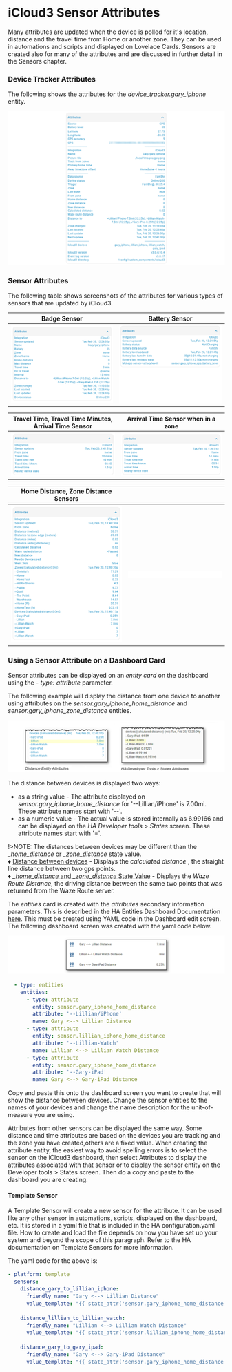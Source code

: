 # iCloud3 Sensor Attributes

Many attributes are updated when the device is polled for it's location, distance and the travel time from Home or another zone. They can be used in automations and scripts and displayed on Lovelace Cards.  Sensors are created also for many of the attributes and are discussed in further detail in the Sensors chapter.



### Device Tracker Attributes

The following shows the attributes for the *device_tracker.gary_iphone* entity.

![](../images/attrs-device-tracker-gary.png)



### Sensor Attributes

The following table shows screenshots of the attributes for various types of sensors that are updated by iCloud3.

| Badge Sensor                       | Battery Sensor                       |
| ---------------------------------- | ------------------------------------ |
| ![](../images/attrs-badge.png) | ![](../images/attrs-battery.png) |

| Travel Time, Travel Time Minutes, Arrival Time Sensor   | Arrival Time Sensor when in a zone |
| ---------------------------------- | ----------------------------------- |
| ![img](..\images\attrs-travel-time.png) | ![img](..\images\attrs-arrival-time.png) |

| Home Distance, Zone Distance Sensors |  |
| ---------------------------------- | ------------------------------------ |
| ![](../images/attrs-distance.png) | ![](../images/attrs-blank.png) |



### Using a Sensor Attribute on a Dashboard Card

Sensor attributes can be displayed on an *entity card* on the dashboard using the *- type: attribute* parameter. 

The following example will display the distance from one device to another using attributes on the *sensor.gary_iphone_home_distance* and *sensor.gary_iphone_zone_distance* entities.

![](../images/attrs-nearby-dist-attrs.png)

The distance between devices is displayed two ways:

- as a string value - The attribute displayed on *sensor.gary_iphone_home_distance* for '--Lillian/iPhone' is 7.00mi. These attribute names start with '--'.
- as a numeric value - The actual value is stored internally as 6.99166 and can be displayed on the *HA Developer tools > States* screen. These attribute names start with '='.


!>NOTE: The distances between devices may be different than the *_home_distance* or *_zone_distance* state value.
<br> ♦ <u>Distance between devices</u> - Displays the *calculated distance* , the straight line distance between two gps points. 
<br> ♦ <u>*_home_distance* and *_zone_distance* State Value</u> - Displays the *Waze Route Distance*, the driving distance between the same two points that was returned from the Waze Route server.


The *entities* card is created with the *attributes* secondary information parameters. This is described in the HA Entities Dashboard Documentation [here](https://www.home-assistant.io/dashboards/entities/). This must be created using YAML code in the Dashboard edit screen. The following dashboard screen was created with the yaml code below.

![](../images/attrs-nearby-dashboard.png)

```YAML
  - type: entities
    entities:
      - type: attribute
        entity: sensor.gary_iphone_home_distance
        attribute: '--Lillian/iPhone'
        name: Gary <--> Lillian Distance
      - type: attribute
        entity: sensor.lillian_iphone_home_distance
        attribute: '--Lillian-Watch'
        name: Lillian <--> Lillian Watch Distance
      - type: attribute
        entity: sensor.gary_iphone_home_distance
        attribute: '--Gary-iPad'
        name: Gary <--> Gary-iPad Distance

```

Copy and paste this onto the dashboard screen you want to create that will show the distance between devices. Change the sensor entities to the names of your devices and change the name description for the unit-of-measure you are using. 

Attributes from other sensors can be displayed the same way. Some distance and time attributes are based on the devices you are tracking and the zone you have created,others are a fixed value. When creating the attribute entity, the easiest way to avoid spelling errors is to select the sensor on the iCloud3 dashboard, then select Attributes to display the attributes associated with that sensor or to display the sensor entity on the Developer tools > States screen. Then do a copy and paste to the dashboard you are creating.

#### Template Sensor

A Template Sensor will create a new sensor for the attribute. It can be used like any other sensor in automations, scripts, displayed on the dashboard, etc. It is stored in a yaml file that is included in the HA configuration.yaml file. How to create and load the file depends on how you have set up your system and beyond the scope of this paragraph. Refer to the HA documentation on Template Sensors for more information.

The yaml code for the above is:

 ```yaml
 - platform: template
   sensors:
     distance_gary_to_lillian_iphone:
       friendly_name: "Gary <--> Lillian Distance"
       value_template: "{{ state_attr('sensor.gary_iphone_home_distance', '--Lillian/iPhone') }}"
       
     distance_lillian_to_lillian_watch:
       friendly_name: "Lillian <--> Lillian Watch Distance"
       value_template: "{{ state_attr('sensor.lillian_iphone_home_distance', '--Lillian-Watch') }}"
       
     distance_gary_to_gary_ipad:
       friendly_name: "Gary <--> Gary-iPad Distance"
       value_template: "{{ state_attr('sensor.gary_iphone_home_distance', '--Gary-iPad') }}"
 ```

  



